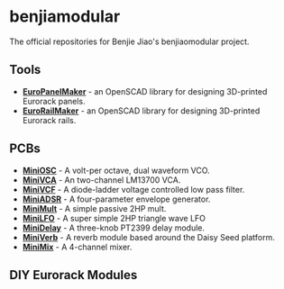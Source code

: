 # benjiamodular

The official repositories for Benjie Jiao's benjiaomodular project.

## Tools
- **[EuroPanelMaker](https://github.com/benjiaomodular/EuroRailMaker)** - an OpenSCAD library for designing 3D-printed Eurorack panels.
- **[EuroRailMaker](https://github.com/benjiaomodular/EuroRailMaker)** - an OpenSCAD library for designing 3D-printed Eurorack rails.

## PCBs
- **[MiniOSC]()** - A volt-per octave, dual waveform VCO.
- **[MiniVCA]()** - An two-channel LM13700 VCA.
- **[MiniVCF]()** - A diode-ladder voltage controlled low pass filter.
- **[MiniADSR](https://github.com/benjiaomodular/MiniADSR)** - A four-parameter envelope generator.
- **[MiniMult](https://github.com/benjiaomodular/MiniMult)** - A simple passive 2HP mult.
- **[MiniLFO](https://github.com/benjiaomodular/MiniLFO)** - A super simple 2HP triangle wave LFO
- **[MiniDelay](https://github.com/benjiaomodular/MiniDelay)** - A three-knob PT2399 delay module.
- **[MiniVerb](https://github.com/benjiaomodular/MiniVerb)** - A reverb module based around the Daisy Seed platform.
- **[MiniMix](https://github.com/benjiaomodular/MiniMix)** - A 4-channel mixer.

## DIY Eurorack Modules
